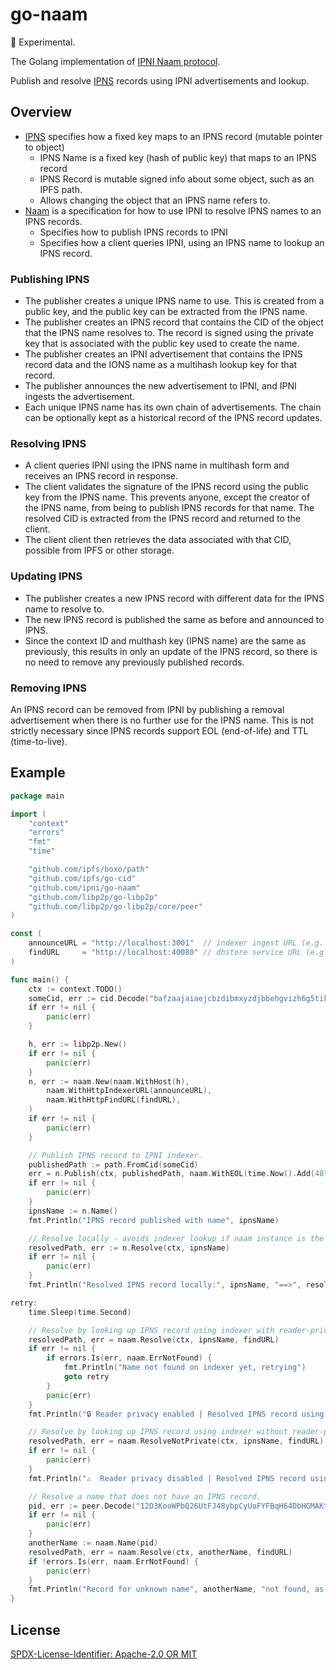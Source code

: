 # go-naam

:construction: Experimental.

The Golang implementation of [IPNI Naam protocol](https://github.com/ipni/specs/pull/4).

Publish and resolve [IPNS](https://specs.ipfs.tech/ipns/ipns-record/) records using IPNI advertisements and lookup.

## Overview

- [IPNS](https://specs.ipfs.tech/ipns/ipns-record/) specifies how a fixed key maps to an IPNS record (mutable pointer to object)
  - IPNS Name is a fixed key (hash of public key) that maps to an IPNS record
  - IPNS Record is mutable signed info about some object, such as an IPFS path.
  - Allows changing the object that an IPNS name refers to.
- [Naam](https://github.com/ipni/specs/pull/4/files) is a specification for how to use IPNI to resolve IPNS names to an IPNS records.
  - Specifies how to publish IPNS records to IPNI
  - Specifies how a client queries IPNI, using an IPNS name to lookup an IPNS record.

### Publishing IPNS

- The publisher creates a unique IPNS name to use. This is created from a public key, and the public key can be extracted from the IPNS name.
- The publisher creates an IPNS record that contains the CID of the object that the IPNS name resolves to. The record is signed using the private key that is associated with the public key used to create the name.
- The publisher creates an IPNI advertisement that contains the IPNS record data and the IONS name as a multihash lookup key for that record.
- The publisher announces the new advertisement to IPNI, and IPNI ingests the advertisement.
- Each unique IPNS name has its own chain of advertisements. The chain can be optionally kept as a historical record of the IPNS record updates.

### Resolving IPNS

- A client queries IPNI using the IPNS name in multihash form and receives an IPNS record in response.
- The client validates the signature of the IPNS record using the public key from the IPNS name. This prevents anyone, except the creator of the IPNS name, from being to publish IPNS records for that name. The resolved CID is extracted from the IPNS record and returned to the client.
- The client client then retrieves the data associated with that CID, possible from IPFS or other storage.

### Updating IPNS

- The publisher creates a new IPNS record with different data for the IPNS name to resolve to.
- The new IPNS record is published the same as before and announced to IPNS.
- Since the context ID and multhash key (IPNS name) are the same as previously, this results in only an update of the IPNS record, so there is no need to remove any previously published records.

### Removing IPNS

An IPNS record can be removed from IPNI by publishing a removal advertisement when there is no further use for the IPNS name. This is not strictly necessary since IPNS records support EOL (end-of-life) and TTL (time-to-live).

## Example

```go
package main

import (
	"context"
	"errors"
	"fmt"
	"time"

	"github.com/ipfs/boxo/path"
	"github.com/ipfs/go-cid"
	"github.com/ipni/go-naam"
	"github.com/libp2p/go-libp2p"
	"github.com/libp2p/go-libp2p/core/peer"
)

const (
	announceURL = "http://localhost:3001"  // indexer ingest URL (e.g. "https//dev.cid.contact")
	findURL     = "http://localhost:40080" // dhstore service URL (e.g. "https://assigner.dev.cid.contact")
)

func main() {
	ctx := context.TODO()
	someCid, err := cid.Decode("bafzaajaiaejcbzdibmxyzdjbbehgvizh6g5tikvy47mshdy6gwbruvgwvd24seje")
	if err != nil {
		panic(err)
	}

	h, err := libp2p.New()
	if err != nil {
		panic(err)
	}
	n, err := naam.New(naam.WithHost(h),
		naam.WithHttpIndexerURL(announceURL),
		naam.WithHttpFindURL(findURL),
	)
	if err != nil {
		panic(err)
	}

	// Publish IPNS record to IPNI indexer.
	publishedPath := path.FromCid(someCid)
	err = n.Publish(ctx, publishedPath, naam.WithEOL(time.Now().Add(48*time.Hour)))
	if err != nil {
		panic(err)
	}
	ipnsName := n.Name()
	fmt.Println("IPNS record published with name", ipnsName)

	// Resolve locally - avoids indexer lookup if naam instance is the publisher.
	resolvedPath, err := n.Resolve(ctx, ipnsName)
	if err != nil {
		panic(err)
	}
	fmt.Println("Resolved IPNS record locally:", ipnsName, "==>", resolvedPath)

retry:
	time.Sleep(time.Second)

	// Resolve by looking up IPNS record using indexer with reader-privacy.
	resolvedPath, err = naam.Resolve(ctx, ipnsName, findURL)
	if err != nil {
		if errors.Is(err, naam.ErrNotFound) {
			fmt.Println("Name not found on indexer yet, retrying")
			goto retry
		}
		panic(err)
	}
	fmt.Println("🔒 Reader privacy enabled | Resolved IPNS record using indexer:", ipnsName, "==>", resolvedPath)

	// Resolve by looking up IPNS record using indexer without reader-privacy.
	resolvedPath, err = naam.ResolveNotPrivate(ctx, ipnsName, findURL)
	if err != nil {
		panic(err)
	}
	fmt.Println("⚠️  Reader privacy disabled | Resolved IPNS record using indexer:", ipnsName, "==>", resolvedPath)

	// Resolve a name that does not have an IPNS record.
	pid, err := peer.Decode("12D3KooWPbQ26UtFJ48ybpCyUoFYFBqH64DbHGMAKtXobKtRdzFF")
	if err != nil {
		panic(err)
	}
	anotherName := naam.Name(pid)
	resolvedPath, err = naam.Resolve(ctx, anotherName, findURL)
	if !errors.Is(err, naam.ErrNotFound) {
		panic(err)
	}
	fmt.Println("Record for unknown name", anotherName, "not found, as expected")
}
```

## License

[SPDX-License-Identifier: Apache-2.0 OR MIT](LICENSE.md)
